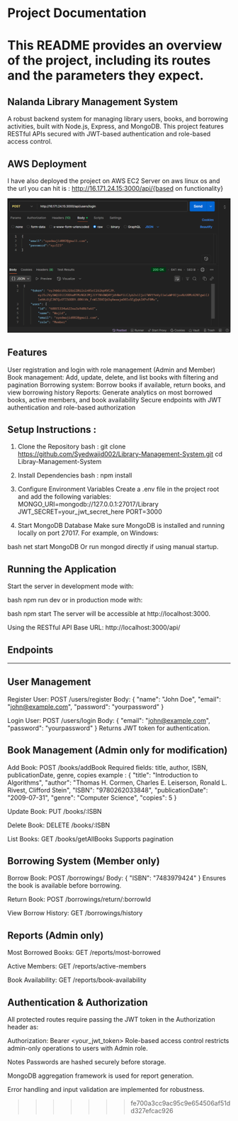 # Project Documentation

# This README provides an overview of the project, including its routes and the parameters they expect.

## Nalanda Library Management System

A robust backend system for managing library users, books, and borrowing activities, built with Node.js, Express, and MongoDB. This project features RESTful APIs secured with JWT-based authentication and role-based access control.

## AWS Deployment

I have also deployed the project on AWS EC2 Server on aws linux os and the url you can hit is : http://16.171.24.15:3000/api/{based on functionality}

![Alt text](./image.png)

## Features

User registration and login with role management (Admin and Member)
Book management: Add, update, delete, and list books with filtering and pagination
Borrowing system: Borrow books if available, return books, and view borrowing history
Reports: Generate analytics on most borrowed books, active members, and book availability
Secure endpoints with JWT authentication and role-based authorization

## Setup Instructions :

1. Clone the Repository
   bash :
   git clone https://github.com/Syedwajid002/Library-Management-System.git
   cd Libray-Management-System

2. Install Dependencies
   bash :
   npm install

3. Configure Environment Variables
   Create a .env file in the project root and add the following variables:
   MONGO_URI=mongodb://127.0.0.1:27017/Library
   JWT_SECRET=your_jwt_secret_here
   PORT=3000

4. Start MongoDB Database
   Make sure MongoDB is installed and running locally on port 27017. For example, on Windows:

bash
net start MongoDB
Or run mongod directly if using manual startup.

## Running the Application

Start the server in development mode with:

bash
npm run dev
or in production mode with:

bash
npm start
The server will be accessible at http://localhost:3000.

Using the RESTful API
Base URL: http://localhost:3000/api/

## Endpoints

---

## User Management

Register User:
POST /users/register
Body: { "name": "John Doe", "email": "john@example.com", "password": "yourpassword" }

Login User:
POST /users/login
Body: { "email": "john@example.com", "password": "yourpassword" }
Returns JWT token for authentication.

## Book Management (Admin only for modification)

Add Book:
POST /books/addBook
Required fields: title, author, ISBN, publicationDate, genre, copies
example : {
"title": "Introduction to Algorithms",
"author": "Thomas H. Cormen, Charles E. Leiserson, Ronald L. Rivest, Clifford Stein",
"ISBN": "9780262033848",
"publicationDate": "2009-07-31",
"genre": "Computer Science",
"copies": 5
}

Update Book:
PUT /books/:ISBN

Delete Book:
DELETE /books/:ISBN

List Books:
GET /books/getAllBooks
Supports pagination

## Borrowing System (Member only)

Borrow Book:
POST /borrowings/
Body: { "ISBN": "7483979424" }
Ensures the book is available before borrowing.

Return Book:
POST /borrowings/return/:borrowId

View Borrow History:
GET /borrowings/history

## Reports (Admin only)

Most Borrowed Books:
GET /reports/most-borrowed

Active Members:
GET /reports/active-members

Book Availability:
GET /reports/book-availability

## Authentication & Authorization

All protected routes require passing the JWT token in the Authorization header as:

Authorization: Bearer <your_jwt_token>
Role-based access control restricts admin-only operations to users with Admin role.

Notes
Passwords are hashed securely before storage.

MongoDB aggregation framework is used for report generation.

Error handling and input validation are implemented for robustness.

> > > > > > > fe700a3cc9ac95c9e654506af51dd327efcac926
